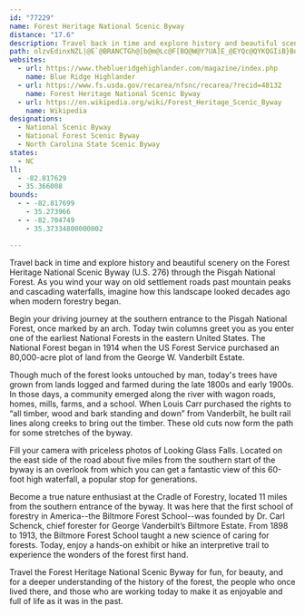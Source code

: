 ```yaml
---
id: "77229"
name: Forest Heritage National Scenic Byway
distance: "17.6"
description: Travel back in time and explore history and beautiful scenery on the Forest Heritage Scenic Byway (U.S. 276) through the Pisgah National Forest. As you wind your way on old settlement roads past mountain peaks and cascading waterfalls, imagine how this landscape looked decades ago when modern forestry began.
path: olzvEdinxNZL|@E`@BRANCTGh@[b@m@Lc@F[BQ@W@Y?UA]E_@EYQc@QYKQGIiB}BoAeAa@Wo@EeA@K?a@@k@Bc@HQFKJ_@ROBQ@YAGEGOAODWHWN[Zs@J[L_@Ls@Lu@HWLSZUPQVc@DOASGQIMKKSMo@Qq@M}@CI?w@?]ESKMQGUS}AEKGMOM_@M]Ey@K_@KMGMGMEYGS?w@Fg@DUBM?MAUIQKKQ?UBSFSTq@Ja@BW?U?k@Ai@G]Y}@S}@Kq@GYEa@Q{A?M?OBMBMHOHGZOl@S\ODCDIBIBGAKASGUES]iAIg@Cc@@]DWDQLSNOVMTIRGXAX?Z?REXMf@c@LOLSJWFUNQJIVCLC`@KHEVYd@k@HCL@RFVJb@NP?PE|@s@VUFKDIB]F{AF]Ja@?IAGEM[i@]m@CO?M@KBI@ELU^UBG?GCK?EB]Lm@Ly@PgADMHQV_@FODQF[?ICQQWMQKEOCa@Cy@EmA@uACi@Ie@KSGQIGGEKCM?]BcABUB_@F_@La@LYTi@R]t@{@NMdAe@JIz@}@DIBK?MGe@Eo@@UHg@Hc@@OAMK]OM[[}BeC_@Qe@GmA?[IsAuAg@MyE?qBfAM?KEgAoDg@eAsGmCDyB^w@jDu@hAXn@f@~A?pDYpBx@jAFhBa@jCkCb@Mx@GbCXbATvB[t@Yh@CrAVz@`At@xAl@`FlAvDdA~@lCr@j@?j@QPa@De@KeAm@Gu@NyA?OM[u@c@{K{AyIQy@]c@kB{@]aBDsAViBZaADkAUeA_AIwEd@wBtAcEjAgClBc@DYQkB{HF_AxAsDhBgGr@aBtAkB\_A@m@E_@_@e@i@Gu@Fi@Pm@?c@QUq@H{@RSPIbE^p@XdAbBR`AOjAsA~F@x@RXh@FhAm@Ze@v@m@r@YdA?bBZd@Mb@_@r@sCNSj@_@vFy@|BIrAUtAs@vB}AxBaAzNeCdAA`AFdCr@lCjAlAXnBDlDg@lACvHjAxDz@`F|B~BlB|ArBdA`A~I`MtAfAr@XpI\hBVhAl@x@zAr@jDEfDPv@nAbBvFfGrB|AnAe@RSTq@zBgKj@uA`Ay@|@OlHDjA~@lFfFzAx@~CbAfC`@nBdApE`FrA~@vAFrH{AbARhAxAdARr@m@bAsCd@Yz@?fAr@nA^zCOhBQzBi@b@Cd@@tBf@h@Jn@Jh@N^Lb@Th@j@x@|@PTVPRFT?RG^Oj@_@f@[\KRCPAVBVH`Ax@j@j@b@^d@VZJTDP?r@IdBw@RKXYV]T_@PWNQ^S^QVU`@_@\[PM\Qn@QbAQ^OTQV]jA{BRe@FSDUNkBh@kEH_@L]PUXSlAm@\MXGZ?`@HhBv@VTP\h@bBV^ZP^L\B\CVG`@Y\c@Vo@h@eBfBeAzEqBbJ{IdFgCr@s@L]SaFD_@pC{CNYR_CCqBZcDv@sC~@_A`GsD^k@TaAD}AKs@e@aAgAs@k@SmBYaEXkAUc@iA?sAn@iAlEsBfF_B|@g@rAgC|K_FrBYrDrAnAB\Kn@_@^e@Nm@j@yD\_CJo@f@iA^UnAMh@Cj@JXT\`@Zv@Lr@D|AKfAJv@lBvEz@hBd@n@TPVJb@@`@Gx@U|DSpAKrAc@`BgAvB_CvCmFdAaDnAeFf@eDN{Ij@}KXsA|A_ChAy@t@QxDJvBdAhBl@lBAnBwApDoJdByA`J_DlDoE|@sBn@cDZyBRoCSsDS}@qAoAkCS{B`AaFlMoAfAsA^uAMcAq@eKuNmEsE_AeBM_A?s@R{@dGoOdAqDz@uFVgCTsEEaKwA{KoGcTI_CFgCTgBZwAlIgOnB}E~@}CdF_WhEoW|DoSbBwK~@eDrAsCrByCxEsDlAs@rDU`EkA~A}@nBmBl@gAbAaEnCiSd@yEj@aD\yA
websites:
  - url: https://www.theblueridgehighlander.com/magazine/index.php
    name: Blue Ridge Highlander
  - url: https://www.fs.usda.gov/recarea/nfsnc/recarea/?recid=48132
    name: Forest Heritage National Scenic Byway
  - url: https://en.wikipedia.org/wiki/Forest_Heritage_Scenic_Byway
    name: Wikipedia
designations:
  - National Scenic Byway
  - National Forest Scenic Byway
  - North Carolina State Scenic Byway
states:
  - NC
ll:
  - -82.817629
  - 35.366008
bounds:
  - - -82.817699
    - 35.273966
  - - -82.704749
    - 35.37334800000002

---
```


Travel back in time and explore history and beautiful scenery on the Forest Heritage National Scenic Byway (U.S. 276) through the Pisgah National Forest. As you wind your way on old settlement roads past mountain peaks and cascading waterfalls, imagine how this landscape looked decades ago when modern forestry began.

Begin your driving journey at the southern entrance to the Pisgah National Forest, once marked by an arch. Today twin columns greet you as you enter one of the earliest  National Forests in the eastern United States. The National Forest began in 1914 when the US Forest Service purchased an 80,000-acre plot of land from the George W. Vanderbilt Estate.

Though much of the forest looks untouched by man, today's trees have grown from lands logged and farmed during the late 1800s and early 1900s. In those days, a community emerged along the river with wagon roads, homes, mills, farms, and a school. When Louis Carr purchased the rights to “all timber, wood and bark standing and down” from Vanderbilt, he built rail lines along creeks to bring out the timber. These old cuts now form the path for some stretches of the byway.

Fill your camera with priceless photos of Looking Glass Falls. Located on the east side of the road about five miles from the southern start of the byway is an overlook from which you can get a fantastic view of this 60-foot high waterfall, a popular stop for generations.

Become a true nature enthusiast at the Cradle of Forestry, located 11 miles from the southern entrance of the byway. It was here that the first school of forestry in America--the Biltmore Forest School--was founded by Dr. Carl Schenck, chief forester for George Vanderbilt’s Biltmore Estate. From 1898 to 1913, the Biltmore Forest School taught a new science of caring for forests. Today, enjoy a hands-on exhibit or hike an interpretive trail to experience the wonders of the forest first hand.

Travel the Forest Heritage National Scenic Byway for fun, for beauty, and for a deeper understanding of the history of the forest, the people who once lived there, and those who are working today to make it as enjoyable and full of life as it was in the past.
